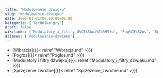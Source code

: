 ```yaml
---
title: "Modulowanie dźwięku"
slug: "modulowanie-dźwięku"
date: 2005-01-01T00:00:00+01:00
kategorie: ['Technika gry']
draft: false
wikilinks: ['Modulatory_i_filtry_d%C5%BAwi%C4%99ku', 'Pog%C5%82os', 'Sprz%C4%99%C5%BCenie_zwrotne', 'Wibracja']
aliases: ['modulowanie-dzwieku']
---
```

  - [Wibracja]({{< relref "Wibracja.md" >}})
  - [Pogłos]({{< relref "Pogłos.md" >}})
  - [Modulatory i filtry
    dźwięku]({{< relref "Modulatory_i_filtry_dźwięku.md" >}})
  - [Sprzężenie zwrotne]({{< relref "Sprzężenie_zwrotne.md" >}})

